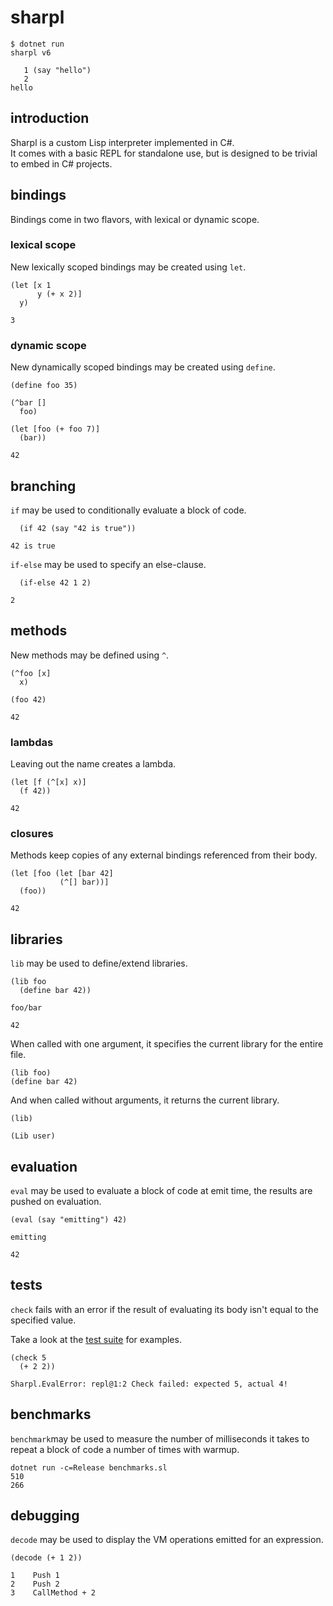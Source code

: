 # sharpl

```
$ dotnet run
sharpl v6

   1 (say "hello")
   2 
hello
```

## introduction
Sharpl is a custom Lisp interpreter implemented in C#.<br/>
It comes with a basic REPL for standalone use, but is designed to be trivial to embed in C# projects.

## bindings
Bindings come in two flavors, with lexical or dynamic scope.

### lexical scope
New lexically scoped bindings may be created using `let`.

```
(let [x 1 
      y (+ x 2)]
  y)
```
`3`

### dynamic scope
New dynamically scoped bindings may be created using `define`.

```
(define foo 35)
  
(^bar []
  foo)

(let [foo (+ foo 7)]
  (bar))
```
`42`

## branching
`if` may be used to conditionally evaluate a block of code.

```
  (if 42 (say "42 is true"))
```
```
42 is true
```

`if-else` may be used to specify an else-clause.

```
  (if-else 42 1 2)
```
`2`

## methods
New methods may be defined using `^`.

```
(^foo [x]
  x)

(foo 42)
```
`42`

### lambdas
Leaving out the name creates a lambda.

```
(let [f (^[x] x)]
  (f 42))
```
`42`

### closures
Methods keep copies of any external bindings referenced from their body.

```
(let [foo (let [bar 42]
           (^[] bar))]
  (foo))
```
`42`

## libraries
`lib` may be used to define/extend libraries.

```
(lib foo
  (define bar 42))

foo/bar
```
`42`

When called with one argument, it specifies the current library for the entire file.

```
(lib foo)
(define bar 42)
```

And when called without arguments, it returns the current library.

```
(lib)
```
`(Lib user)`

## evaluation
`eval` may be used to evaluate a block of code at emit time, the results are pushed on evaluation.

```
(eval (say "emitting") 42)
```
```
emitting
```
`42`

## tests
`check` fails with an error if the result of evaluating its body isn't equal to the specified value.

Take a look at the [test suite](https://github.com/codr7/sharpl/blob/main/tests.sl) for examples.

```
(check 5
  (+ 2 2))

Sharpl.EvalError: repl@1:2 Check failed: expected 5, actual 4!
```

## benchmarks
`benchmark`may be used to measure the number of milliseconds it takes to repeat a block of code a number of times with warmup.

```
dotnet run -c=Release benchmarks.sl
510
266
```

## debugging
`decode` may be used to display the VM operations emitted for an expression.

```
(decode (+ 1 2))
 
1    Push 1
2    Push 2
3    CallMethod + 2
```